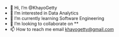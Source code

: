 - 👋 Hi, I’m @KhayoGetty
- 👀 I’m interested in Data Analytics
- 🌱 I’m currently learning Software Engineering
- 💞️ I’m looking to collaborate on **
- 📫 How to reach me email khayogetty@gmail.com

<!---
KhayoGetty/KhayoGetty is a ✨ special ✨ repository because its `README.md` (this file) appears on your GitHub profile.
You can click the Preview link to take a look at your changes.
--->
